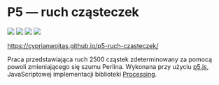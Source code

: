 # P5 — ruch cząsteczek

![](https://cyprianwojtas.github.io/p5-ruch-czasteczek/img/1.png)
![](https://cyprianwojtas.github.io/p5-ruch-czasteczek/img/2.png)
![](https://cyprianwojtas.github.io/p5-ruch-czasteczek/img/3.png)
![](https://cyprianwojtas.github.io/p5-ruch-czasteczek/img/4.png)

https://cyprianwojtas.github.io/p5-ruch-czasteczek/

Praca przedstawiająca ruch 2500 cząstek zdeterminowany za pomocą powoli zmieniającego się szumu Perlina.
Wykonana przy użyciu [p5.js](https://p5js.org/), JavaScriptowej implementacji biblioteki [Processing](https://processing.org/).